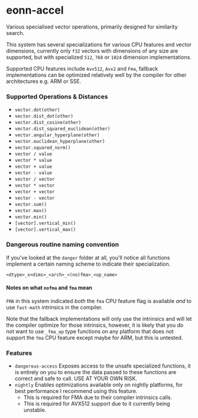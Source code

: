 # eonn-accel

Various specialised vector operations, primarily designed for similarity search.

This system has several specializations for various CPU features and vector dimensions,
currently only `f32` vectors with dimensions of  any size are supported, but with 
specialized `512`, `768` or `1024` dimension implementations.

Supported CPU features include `Avx512`, `Avx2` and `Fma`, fallback implementations can
be optimized relatively well by the compiler for other architectures e.g. ARM or SSE.

### Supported Operations & Distances

- `vector.dot(other)`
- `vector.dist_dot(other)`
- `vector.dist_cosine(other)`
- `vector.dist_squared_euclidean(other)`
- `vector.angular_hyperplane(other)`
- `vector.euclidean_hyperplane(other)`
- `vector.squared_norm()`
- `vector / value`
- `vector * value`
- `vector + value`
- `vector - value`
- `vector / vector`
- `vector * vector`
- `vector + vector`
- `vector - vector`
- `vector.sum()`
- `vector.max()`
- `vector.min()`
- `[vector].vertical_min()`
- `[vector].vertical_max()`

### Dangerous routine naming convention

If you've looked at the `danger` folder at all, you'll notice all functions implement a certain
naming scheme to indicate their specialization.

```
<dtype>_x<dims>_<arch>_<(no)fma>_<op_name>
```

#### Notes on what `nofma` and `fma` mean

`FMA` in this system indicated _both_ the `fma` CPU feature flag is available _and_ to use `fast-math`
intrinsics in the compiler.

Note that the fallback implementations will only use the intrinsics and will let the compiler
optimize for those intrinsics, however, it is likely that you do not want to use `_fma_op` 
type functions on any platform that does not support the `fma` CPU feature except maybe for
ARM, but this is untested.

### Features

- `dangerous-access` Exposes access to the unsafe specialized functions, it is entirely on you to 
  ensure the data passed to these functions are correct and safe to call. USE AT YOUR OWN RISK.
- `nightly` Enables optimizations available only on nightly platforms, for best performance
  I recommend using this feature.
  * This is required for FMA due to their compiler intrinsics calls.
  * This is required for AVX512 support due to it currently being unstable.

